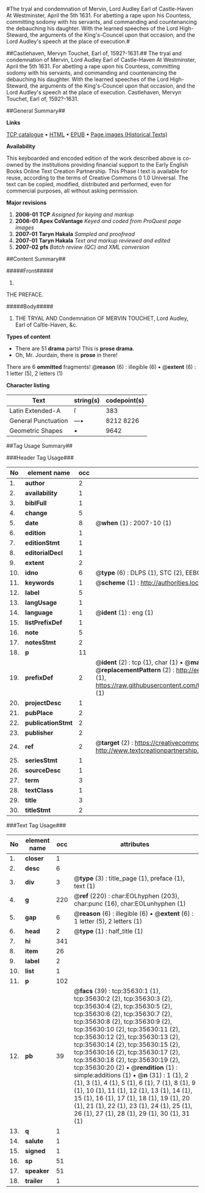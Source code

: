 #The tryal and condemnation of Mervin, Lord Audley Earl of Castle-Haven At Westminster, April the 5th 1631. For abetting a rape upon his Countess, committing sodomy with his servants, and commanding and countenancing the debauching his daughter. With the learned speeches of the Lord High-Steward, the arguments of the King's-Councel upon that occasion, and the Lord Audley's speech at the place of execution.#

##Castlehaven, Mervyn Touchet, Earl of, 1592?-1631.##
The tryal and condemnation of Mervin, Lord Audley Earl of Castle-Haven At Westminster, April the 5th 1631. For abetting a rape upon his Countess, committing sodomy with his servants, and commanding and countenancing the debauching his daughter. With the learned speeches of the Lord High-Steward, the arguments of the King's-Councel upon that occasion, and the Lord Audley's speech at the place of execution.
Castlehaven, Mervyn Touchet, Earl of, 1592?-1631.

##General Summary##

**Links**

[TCP catalogue](http://www.ota.ox.ac.uk/tcp/)  • 
[HTML](http://tei.it.ox.ac.uk/tcp/Texts-HTML/free/A63/A63146.html)  • 
[EPUB](http://tei.it.ox.ac.uk/tcp/Texts-EPUB/free/A63/A63146.epub) • 
[Page images (Historical Texts)](https://data.historicaltexts.jisc.ac.uk/view?pubId=eebo-99831167e&pageId=eebo-99831167e-35630-1)

**Availability**

This keyboarded and encoded edition of the
	       work described above is co-owned by the institutions
	       providing financial support to the Early English Books
	       Online Text Creation Partnership. This Phase I text is
	       available for reuse, according to the terms of Creative
	       Commons 0 1.0 Universal. The text can be copied,
	       modified, distributed and performed, even for
	       commercial purposes, all without asking permission.

**Major revisions**

1. __2006-01__ __TCP__ *Assigned for keying and markup*
1. __2006-01__ __Apex CoVantage__ *Keyed and coded from ProQuest page images*
1. __2007-01__ __Taryn Hakala__ *Sampled and proofread*
1. __2007-01__ __Taryn Hakala__ *Text and markup reviewed and edited*
1. __2007-02__ __pfs__ *Batch review (QC) and XML conversion*

##Content Summary##

#####Front#####

1. 
THE PREFACE.

#####Body#####

1. THE TRYAL AND Condemnation OF MERVIN TOUCHET, Lord Audley, Earl of Caſtle-Haven, &c.

**Types of content**

  * There are 51 **drama** parts! This is **prose drama**.
  * Oh, Mr. Jourdain, there is **prose** in there!

There are 6 **ommitted** fragments! 
 @__reason__ (6) : illegible (6)  •  @__extent__ (6) : 1 letter (5), 2 letters (1)

**Character listing**


|Text|string(s)|codepoint(s)|
|---|---|---|
|Latin Extended-A|ſ|383|
|General Punctuation|—•|8212 8226|
|Geometric Shapes|▪|9642|

##Tag Usage Summary##

###Header Tag Usage###

|No|element name|occ|attributes|
|---|---|---|---|
|1.|__author__|2||
|2.|__availability__|1||
|3.|__biblFull__|1||
|4.|__change__|5||
|5.|__date__|8| @__when__ (1) : 2007-10 (1)|
|6.|__edition__|1||
|7.|__editionStmt__|1||
|8.|__editorialDecl__|1||
|9.|__extent__|2||
|10.|__idno__|6| @__type__ (6) : DLPS (1), STC (2), EEBO-CITATION (1), PROQUEST (1), VID (1)|
|11.|__keywords__|1| @__scheme__ (1) : http://authorities.loc.gov/ (1)|
|12.|__label__|5||
|13.|__langUsage__|1||
|14.|__language__|1| @__ident__ (1) : eng (1)|
|15.|__listPrefixDef__|1||
|16.|__note__|5||
|17.|__notesStmt__|2||
|18.|__p__|11||
|19.|__prefixDef__|2| @__ident__ (2) : tcp (1), char (1)  •  @__matchPattern__ (2) : ([0-9\-]+):([0-9IVX]+) (1), (.+) (1)  •  @__replacementPattern__ (2) : http://eebo.chadwyck.com/downloadtiff?vid=$1&page=$2 (1), https://raw.githubusercontent.com/textcreationpartnership/Texts/master/tcpchars.xml#$1 (1)|
|20.|__projectDesc__|1||
|21.|__pubPlace__|2||
|22.|__publicationStmt__|2||
|23.|__publisher__|2||
|24.|__ref__|2| @__target__ (2) : https://creativecommons.org/publicdomain/zero/1.0/ (1), http://www.textcreationpartnership.org/docs/. (1)|
|25.|__seriesStmt__|1||
|26.|__sourceDesc__|1||
|27.|__term__|3||
|28.|__textClass__|1||
|29.|__title__|3||
|30.|__titleStmt__|2||


###Text Tag Usage###

|No|element name|occ|attributes|
|---|---|---|---|
|1.|__closer__|1||
|2.|__desc__|6||
|3.|__div__|3| @__type__ (3) : title_page (1), preface (1), text (1)|
|4.|__g__|220| @__ref__ (220) : char:EOLhyphen (203), char:punc (16), char:EOLunhyphen (1)|
|5.|__gap__|6| @__reason__ (6) : illegible (6)  •  @__extent__ (6) : 1 letter (5), 2 letters (1)|
|6.|__head__|2| @__type__ (1) : half_title (1)|
|7.|__hi__|341||
|8.|__item__|26||
|9.|__label__|2||
|10.|__list__|1||
|11.|__p__|102||
|12.|__pb__|39| @__facs__ (39) : tcp:35630:1 (1), tcp:35630:2 (2), tcp:35630:3 (2), tcp:35630:4 (2), tcp:35630:5 (2), tcp:35630:6 (2), tcp:35630:7 (2), tcp:35630:8 (2), tcp:35630:9 (2), tcp:35630:10 (2), tcp:35630:11 (2), tcp:35630:12 (2), tcp:35630:13 (2), tcp:35630:14 (2), tcp:35630:15 (2), tcp:35630:16 (2), tcp:35630:17 (2), tcp:35630:18 (2), tcp:35630:19 (2), tcp:35630:20 (2)  •  @__rendition__ (1) : simple:additions (1)  •  @__n__ (31) : 1 (1), 2 (1), 3 (1), 4 (1), 5 (1), 6 (1), 7 (1), 8 (1), 9 (1), 10 (1), 11 (1), 12 (1), 13 (1), 14 (1), 15 (1), 16 (1), 17 (1), 18 (1), 19 (1), 20 (1), 21 (1), 22 (1), 23 (1), 24 (1), 25 (1), 26 (1), 27 (1), 28 (1), 29 (1), 30 (1), 31 (1)|
|13.|__q__|1||
|14.|__salute__|1||
|15.|__signed__|1||
|16.|__sp__|51||
|17.|__speaker__|51||
|18.|__trailer__|1||
